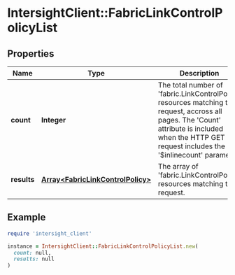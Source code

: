 # IntersightClient::FabricLinkControlPolicyList

## Properties

| Name | Type | Description | Notes |
| ---- | ---- | ----------- | ----- |
| **count** | **Integer** | The total number of &#39;fabric.LinkControlPolicy&#39; resources matching the request, accross all pages. The &#39;Count&#39; attribute is included when the HTTP GET request includes the &#39;$inlinecount&#39; parameter. | [optional] |
| **results** | [**Array&lt;FabricLinkControlPolicy&gt;**](FabricLinkControlPolicy.md) | The array of &#39;fabric.LinkControlPolicy&#39; resources matching the request. | [optional] |

## Example

```ruby
require 'intersight_client'

instance = IntersightClient::FabricLinkControlPolicyList.new(
  count: null,
  results: null
)
```

